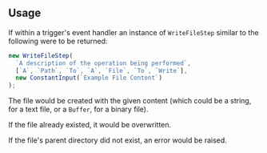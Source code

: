 ## Usage

If within a trigger's event handler an instance of `WriteFileStep` similar to
the following were to be returned:

```typescript
new WriteFileStep(
  `A description of the operation being performed`,
  [`A`, `Path`, `To`, `A`, `File`, `To`, `Write`],
  new ConstantInput(`Example File Content`)
);
```

The file would be created with the given content (which could be a string, for a
text file, or a `Buffer`, for a binary file).

If the file already existed, it would be overwritten.

If the file's parent directory did not exist, an error would be raised.
